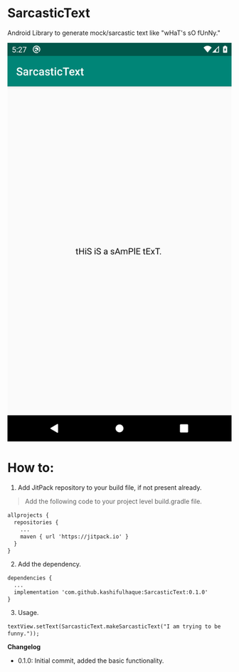 # SarcasticText

Android Library to generate mock/sarcastic text like "wHaT's sO fUnNy."

![SarcasticText](https://github.com/kashifulhaque/SarcasticText/raw/master/app/screen.png)

# How to:

1. Add JitPack repository to your build file, if not present already.
> Add the following code to your project level build.gradle file.

```
allprojects {
  repositories {
    ...
    maven { url 'https://jitpack.io' }
  }
}
```

2. Add the dependency.

```
dependencies {
  ...
  implementation 'com.github.kashifulhaque:SarcasticText:0.1.0'
}
```

3. Usage.

```
textView.setText(SarcasticText.makeSarcasticText("I am trying to be funny."));
```

**Changelog**
* 0.1.0: Initial commit, added the basic functionality.

